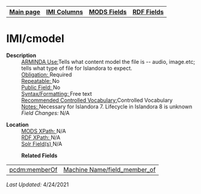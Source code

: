 <!DOCTYPE html>
<html>

<body>
<table style="width:100%">
  <tr>
    <th><a href="index.md">Main page</a></th>
	<th><a href="IMI.md">IMI Columns</a></th>
    <th><a href="MODS.md">MODS Fields</a></th>
    <th><a href="RDF.md">RDF Fields</a></th>
  </tr>
</table>



<h1>IMI/cmodel</h1>
<dl>
  <dt><b>Description</b></dt>
  <dd><ins>ARMINDA Use:</ins>Tells what content model the file is -- audio, image.etc;  tells what type of file for Islandora to expect.</dd>
  <dd><ins>Obligation: </ins>Required</dd>
  <dd><ins>Repeatable: </ins>No</dd>
  <dd><ins>Public Field: </ins>No</dd>
  <dd><ins>Syntax/Formatting: </ins>Free text</dd>
  <dd><ins>Recommended Controlled Vocabulary:</ins>Controlled Vocabulary</dd>
  <dd><ins>Notes: </ins>Necessary for Islandora 7. Lifecycle in Islandora 8 is unknown</dd>
  <dd><i>Field Changes: </i>N/A</dd>
</dl>
<dl>
<dl>
    <dt><b>Location</b></dt>
		<dd><ins>MODS XPath: </ins>N/A</dd>
		<dd><ins>RDF XPath: </ins>N/A</dd>
		<dd><ins>Solr Field(s) </ins>N/A</dd>
</dl>
<dl>
	<dd><b>Related Fields</b></dd>
		<table>
			<td><a href="rdf.dcterms.provenance.md">pcdm:memberOf</a></td>
			<td><a href="workbench_field_member_of.md">Machine Name/field_member_of</a></td>
		</table>
</dl>
<p><i>Last Updated: </i>4/24/2021</p>
</body>
</html>
